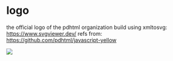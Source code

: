 # logo
the official logo of the pdhtml organization
build using xmltosvg: https://www.svgviewer.dev/ refs from: https://github.com/pdhtml/javascript-yellow

<img src="https://cdn.rawgit.com/pdhtml/svgviewer-output.svg">